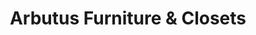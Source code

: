 ---
title: "Arbutus Furniture & Closets"
url: /vancouver/arbutus-furniture-und-closets/
shop: Möbel
---